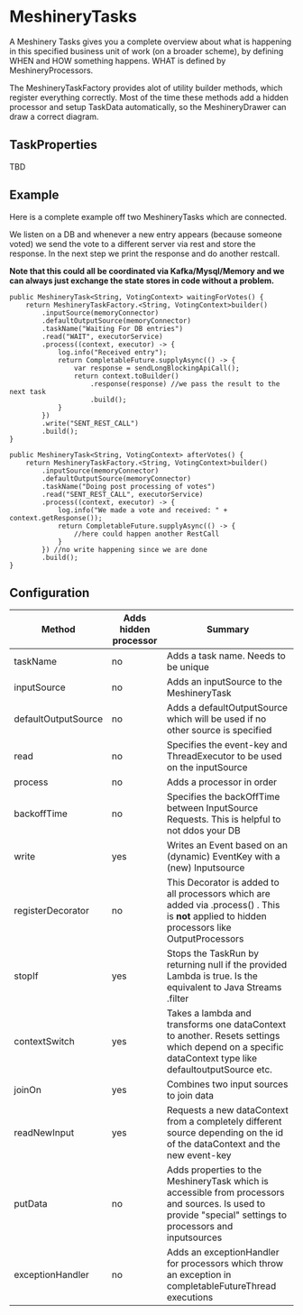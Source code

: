 # MeshineryTasks

A Meshinery Tasks gives you a complete overview about what is happening in this specified business unit of work
(on a broader scheme), by defining WHEN and HOW something happens. WHAT is defined by MeshineryProcessors.

The MeshineryTaskFactory provides alot of utility builder methods, which register everything correctly. Most of the time
these methods add a hidden processor and setup TaskData automatically, so the MeshineryDrawer can draw a correct
diagram.

## TaskProperties

TBD

## Example

Here is a complete example off two MeshineryTasks which are connected.

We listen on a DB and whenever a new entry appears (because someone voted)
we send the vote to a different server via rest and store the response. In the next step we print the response and do
another restcall.

**Note that this could all be coordinated via Kafka/Mysql/Memory and we can
always just exchange the state stores in code without a problem.**


    public MeshineryTask<String, VotingContext> waitingForVotes() {
        return MeshineryTaskFactory.<String, VotingContext>builder()
            .inputSource(memoryConnector)
            .defaultOutputSource(memoryConnector)
            .taskName("Waiting For DB entries")
            .read("WAIT", executorService)
            .process((context, executor) -> {
                log.info("Received entry");
                return CompletableFuture.supplyAsync(() -> {
                    var response = sendLongBlockingApiCall();
                    return context.toBuilder()
                        .response(response) //we pass the result to the next task
                        .build();
                }
            })
            .write("SENT_REST_CALL")
            .build();
    }

    public MeshineryTask<String, VotingContext> afterVotes() {
        return MeshineryTaskFactory.<String, VotingContext>builder()
            .inputSource(memoryConnector)
            .defaultOutputSource(memoryConnector)
            .taskName("Doing post processing of votes")
            .read("SENT_REST_CALL", executorService)
            .process((context, executor) -> {
                log.info("We made a vote and received: " + context.getResponse());
                return CompletableFuture.supplyAsync(() -> {
                    //here could happen another RestCall
                }
            }) //no write happening since we are done
            .build();
    }

## Configuration

| Method  | Adds hidden processor | Summary  |
|---|---|---|
| taskName  | no | Adds a task name. Needs to be unique |
| inputSource | no | Adds an inputSource to the MeshineryTask |
| defaultOutputSource | no | Adds a defaultOutputSource which will be used if no other source is specified |
| read | no | Specifies the event-key and ThreadExecutor to be used on the inputSource |
| process | no | Adds a processor in order  |
| backoffTime | no | Specifies the backOffTime between InputSource Requests. This is helpful to not ddos your DB|
| write | yes | Writes an Event based on an (dynamic) EventKey with a (new) Inputsource  |
| registerDecorator | no | This Decorator is added to all processors which are added via .process() . This is **not** applied to hidden processors like OutputProcessors  |
| stopIf | yes | Stops the TaskRun by returning null if the provided Lambda is true. Is the equivalent to Java Streams .filter  |
| contextSwitch | yes | Takes a lambda and transforms one dataContext to another. Resets settings which depend on a specific dataContext type like defaultoutputSource etc.
| joinOn  | yes  | Combines two input sources to join data |
| readNewInput| yes | Requests a new dataContext from a completely different source depending on the id of the dataContext and the new event-key |
| putData | no | Adds properties to the MeshineryTask which is accessible from processors and sources. Is used to provide "special" settings to processors and inputsources |
| exceptionHandler | no | Adds an exceptionHandler for processors which throw an exception in completableFutureThread executions  |
